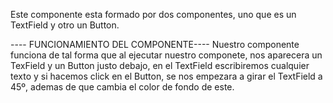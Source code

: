 Este componente esta formado por dos componentes, uno que es un TextField y otro un Button.

---- FUNCIONAMIENTO DEL COMPONENTE----
Nuestro componente funciona de tal forma que al ejecutar nuestro componete, nos aparecera un TexField y un Button justo debajo,
en el TextField escribiremos cualquier texto y si hacemos click en el Button, se nos empezara a girar el TextField a 45º, ademas de 
que cambia el color de fondo de este.
